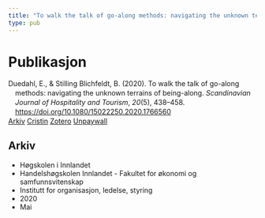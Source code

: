 ```yaml
---
title: "To walk the talk of go-along methods: navigating the unknown terrains of being-along"
type: pub
---
```

<h1>Publikasjon</h1>
<article id="csl-bib-container-P2LAAJUI" class="csl-bib-container">
  <div class="csl-bib-body" style="line-height: 1.35; padding-left: 1em; text-indent:-1em;">
  <div class="csl-entry">Duedahl, E., &amp; Stilling Blichfeldt, B. (2020). To walk the talk of go-along methods: navigating the unknown terrains of being-along. <i>Scandinavian Journal of Hospitality and Tourism</i>, <i>20</i>(5), 438&#x2013;458. <a href="https://doi.org/10.1080/15022250.2020.1766560">https://doi.org/10.1080/15022250.2020.1766560</a></div>
</div>
  <div class="csl-bib-buttons">
    <a href="#taxonomy-article-P2LAAJUI" class="csl-bib-button">Arkiv</a>
    <a href="https://app.cristin.no/results/show.jsf?id=1811262" alt="Cristin URL" class="csl-bib-button">Cristin</a>
    <a href="http://zotero.org/groups/5022929/items/P2LAAJUI" alt="Zotero URL" class="csl-bib-button">Zotero</a>
    <a href="https://www.tandfonline.com/doi/pdf/10.1080/15022250.2020.1766560?needAccess=true" class="csl-bib-button">Unpaywall</a>
  </div>
  <div id="csl-bib-meta-container-P2LAAJUI"></div>
</article>
<div id="csl-bib-meta-P2LAAJUI" class="csl-bib-meta">
  <article id="taxonomy-article-P2LAAJUI" class="taxonomy-article">
    <h1>Arkiv</h1>
    <ul>
      <li>Høgskolen i Innlandet</li>
      <li>Handelshøgskolen Innlandet - Fakultet for økonomi og samfunnsvitenskap</li>
      <li>Institutt for organisasjon, ledelse, styring</li>
      <li>2020</li>
      <li>Mai</li>
    </ul>
  </article>
</div>
